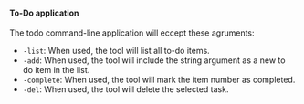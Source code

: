 #### To-Do application

The todo command-line application will eccept these agruments:
* `-list`: When used, the tool will list all to-do items.
* `-add`: When used, the tool will include the string
argument as a new to do item in the list.
* `-complete`: When used, the tool will mark the item
number as completed.
* `-del`: When used, the tool will delete the selected task.